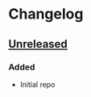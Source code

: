 # Changelog

## [Unreleased]
### Added
- Initial repo

[Unreleased]: https://github.com/lupidan/apple-skoverlay-unity
